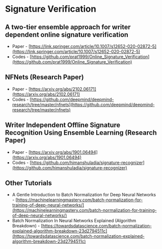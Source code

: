 # Signature Verification

## A two-tier ensemble approach for writer dependent online signature verification
- Paper - [https://link.springer.com/article/10.1007/s12652-020-02872-5](https://link.springer.com/article/10.1007/s12652-020-02872-5)
- Codes - [https://github.com/prat1999/Online_Signature_Verification](https://github.com/prat1999/Online_Signature_Verification)

## NFNets (Research Paper)
- Paper - [https://arxiv.org/abs/2102.06171](https://arxiv.org/abs/2102.06171)
- Codes - [https://github.com/deepmind/deepmind-research/tree/master/nfnets](https://github.com/deepmind/deepmind-research/tree/master/nfnets)

## Writer Independent Offline Signature Recognition Using Ensemble Learning (Research Paper)
- Paper - [https://arxiv.org/abs/1901.06494](https://arxiv.org/abs/1901.06494)
- Codes - [https://github.com/himanshuladia/signature-recognizer](https://github.com/himanshuladia/signature-recognizer)

## Other Tutorials
- A Gentle Introduction to Batch Normalization for Deep Neural Networks - [https://machinelearningmastery.com/batch-normalization-for-training-of-deep-neural-networks/](https://machinelearningmastery.com/batch-normalization-for-training-of-deep-neural-networks/)
- Batch Normalization In Neural Networks Explained (Algorithm Breakdown) - [https://towardsdatascience.com/batch-normalization-explained-algorithm-breakdown-23d2794511c](https://towardsdatascience.com/batch-normalization-explained-algorithm-breakdown-23d2794511c) 
